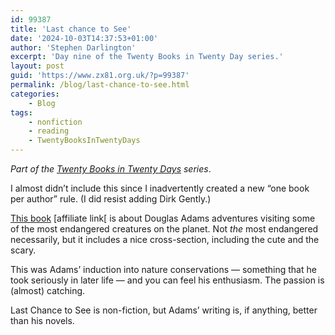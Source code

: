 ```yaml
---
id: 99387
title: 'Last chance to See'
date: '2024-10-03T14:37:53+01:00'
author: 'Stephen Darlington'
excerpt: 'Day nine of the Twenty Books in Twenty Day series.'
layout: post
guid: 'https://www.zx81.org.uk/?p=99387'
permalink: /blog/last-chance-to-see.html
categories:
    - Blog
tags:
    - nonfiction
    - reading
    - TwentyBooksInTwentyDays
---
```


*Part of the [Twenty Books in Twenty Days](https://www.zx81.org.uk/blog/twenty-books.html) series*.

I almost didn’t include this since I inadvertently created a new “one book per author” rule. (I did resist adding Dirk Gently.)

[This book](https://amzn.to/3TFoIax) \[affiliate link\[ is about Douglas Adams adventures visiting some of the most endangered creatures on the planet. Not *the* most endangered necessarily, but it includes a nice cross-section, including the cute and the scary.

This was Adams’ induction into nature conservations — something that he took seriously in later life — and you can feel his enthusiasm. The passion is (almost) catching.

Last Chance to See is non-fiction, but Adams’ writing is, if anything, better than his novels.